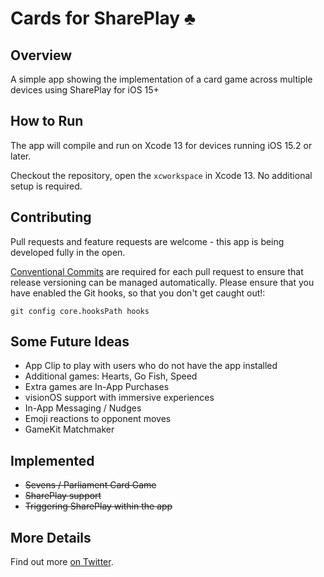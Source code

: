 # Cards for SharePlay ♣️
## Overview

A simple app showing the implementation of a card game across multiple devices using SharePlay for iOS 15+

## How to Run

The app will compile and run on Xcode 13 for devices running iOS 15.2 or later.

Checkout the repository, open the `xcworkspace` in Xcode 13. No additional setup is required.

## Contributing

Pull requests and feature requests are welcome - this app is being developed fully in the open.

[Conventional Commits](https://www.conventionalcommits.org/en/v1.0.0/) are required for each pull request to ensure that release versioning can be managed automatically.
Please ensure that you have enabled the Git hooks, so that you don't get caught out!:
```
git config core.hooksPath hooks
```

## Some Future Ideas
* App Clip to play with users who do not have the app installed
* Additional games: Hearts, Go Fish, Speed
* Extra games are In-App Purchases
* visionOS support with immersive experiences
* In-App Messaging / Nudges
* Emoji reactions to opponent moves
* GameKit Matchmaker

## Implemented
* ~~Sevens / Parliament Card Game~~
* ~~SharePlay support~~
* ~~Triggering SharePlay within the app~~

## More Details

Find out more [on Twitter](https://twitter.com/Oliver_Binns/status/1486082440670162945).
